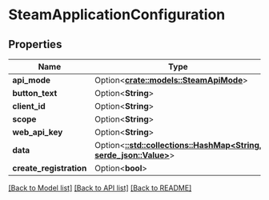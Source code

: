 # SteamApplicationConfiguration

## Properties

Name | Type | Description | Notes
------------ | ------------- | ------------- | -------------
**api_mode** | Option<[**crate::models::SteamApiMode**](SteamAPIMode.md)> |  | [optional]
**button_text** | Option<**String**> |  | [optional]
**client_id** | Option<**String**> |  | [optional]
**scope** | Option<**String**> |  | [optional]
**web_api_key** | Option<**String**> |  | [optional]
**data** | Option<[**::std::collections::HashMap<String, serde_json::Value>**](serde_json::Value.md)> |  | [optional]
**create_registration** | Option<**bool**> |  | [optional]

[[Back to Model list]](../README.md#documentation-for-models) [[Back to API list]](../README.md#documentation-for-api-endpoints) [[Back to README]](../README.md)


